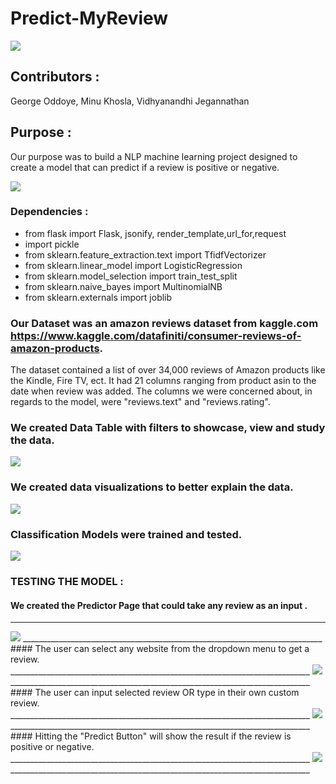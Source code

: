 # Predict-MyReview
<img src="static/images/page1.png">

## Contributors :
George Oddoye, Minu Khosla, Vidhyanandhi Jegannathan

## Purpose :
Our purpose was to build a NLP machine learning project designed to create a model that can predict if a review is positive or negative.

<img src="static/images/purpose.png">

### Dependencies :

* from flask import Flask, jsonify, render_template,url_for,request
* import pickle
* from sklearn.feature_extraction.text import TfidfVectorizer
* from sklearn.linear_model import LogisticRegression
* from sklearn.model_selection import train_test_split
* from sklearn.naive_bayes import MultinomialNB
* from sklearn.externals import joblib

### Our Dataset was an amazon reviews dataset from kaggle.com https://www.kaggle.com/datafiniti/consumer-reviews-of-amazon-products. 
The dataset contained a list of over 34,000 reviews of Amazon products like the Kindle, Fire TV, ect. It had 21 columns ranging from product asin to the date when review was added. The columns we were concerned about, in regards to the model, were "reviews.text" and "reviews.rating".

###  We created Data Table with filters to showcase, view and study the data.
<img src ="static/images/datatable.png">
           
### We created data visualizations to better explain the data.

<img src ="static/images/datavisu.png">

### Classification Models were trained and tested.
<img src ="static/images/accuracyscores.png">

### TESTING THE MODEL :
#### We created the Predictor Page that could take any review as an input .
___________________________________________________________________________
<img src ="static/images/test1.png">
___________________________________________________________________________
#### The user can select any website from the dropdown menu to get a review.
___________________________________________________________________________
<img src ="static/images/test2.png">
___________________________________________________________________________
#### The user can input selected review OR type in their own custom review.
___________________________________________________________________________
<img src ="static/images/test3.png">
___________________________________________________________________________
#### Hitting the "Predict Button" will show the result if the review is positive or negative.
___________________________________________________________________________
<img src ="static/images/test4.png">
___________________________________________________________________________


 
 

